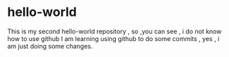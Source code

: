 # hello-world
This is my second hello-world repository , so ,you can see , i do not know how to use github
I am learning using github to do some commits , yes , i am just doing some changes.
